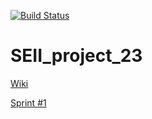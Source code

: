 [![Build Status](https://travis-ci.com/bertomaa/SEII_project_23.svg?branch=main)](https://travis-ci.com/bertomaa/SEII_project_23.svg?branch=main)
# SEII_project_23 

[Wiki](https://github.com/bertomaa/SEII_project_23/wiki/Project-Informations)

[Sprint #1](https://github.com/bertomaa/SEII_project_23/wiki/Sprint-%231)
